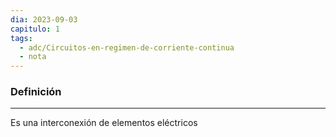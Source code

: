 ```yaml
---
dia: 2023-09-03
capitulo: 1
tags:
  - adc/Circuitos-en-regimen-de-corriente-continua
  - nota
---
```

### Definición
---
Es una interconexión de elementos eléctricos